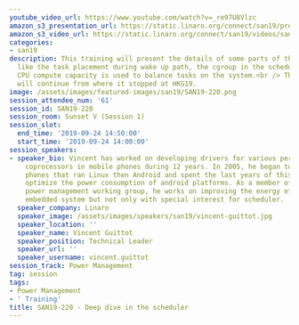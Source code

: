```yaml
---
youtube_video_url: https://www.youtube.com/watch?v=_re97U8Vlzc
amazon_s3_presentation_url: https://static.linaro.org/connect/san19/presentations/san19-220.pdf
amazon_s3_video_url: https://static.linaro.org/connect/san19/videos/san19-220.mp4
categories:
- san19
description: This training will present the details of some parts of the scheduler
  like the task placement during wake up path, the cgroup in the scheduler or how
  CPU compute capacity is used to balance tasks on the system.<br /> The training
  will continue from where it stopped at HKG19.
image: /assets/images/featured-images/san19/SAN19-220.png
session_attendee_num: '61'
session_id: SAN19-220
session_room: Sunset V (Session 1)
session_slot:
  end_time: '2019-09-24 14:50:00'
  start_time: '2019-09-24 14:00:00'
session_speakers:
- speaker_bio: Vincent has worked on developing drivers for various peripherals and
    coprocessors in mobile phones during 12 years. In 2005, he began to focus on mobile
    phones that ran Linux then Android and spent the last years of this period to
    optimize the power consumption of android platforms. As a member of the Linaro
    power management working group, he works on improving the energy efficiency of
    embedded system but not only with special interest for scheduler.
  speaker_company: Linaro
  speaker_image: /assets/images/speakers/san19/vincent-guittot.jpg
  speaker_location: ''
  speaker_name: Vincent Guittot
  speaker_position: Technical Leader
  speaker_url: ''
  speaker_username: vincent.guittot
session_track: Power Management
tag: session
tags:
- Power Management
- ' Training'
title: SAN19-220 - Deep dive in the scheduler
---
```


